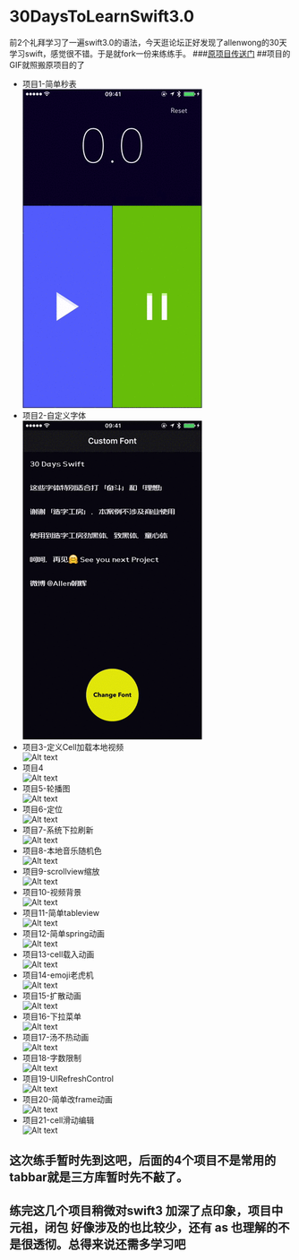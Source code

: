 # 30DaysToLearnSwift3.0
前2个礼拜学习了一遍swift3.0的语法，今天逛论坛正好发现了allenwong的30天学习swift，感觉很不错。于是就fork一份来练练手。
###[原项目传送门](https://github.com/allenwong/30DaysofSwift)
##项目的GIF就照搬原项目的了
* 项目1-简单秒表<br>
![Alt text](https://github.com/MakiZz/30DaysToLearnSwift3.0/blob/master/project%201-stopWatch/Simple%20Stop%20Watch.gif)
* 项目2-自定义字体<br>
![Alt text](https://github.com/MakiZz/30DaysToLearnSwift3.0/blob/master/project%202-CustomFont/Customfont.gif)
* 项目3-定义Cell加载本地视频<br>
![Alt text](https://github.com/MakiZz/30DaysToLearnSwift3.0/blob/master/project%203-PlayLocalVideo/playvideo.gif)
* 项目4<br>
![Alt text](https://github.com/allenwong/30DaysofSwift/blob/master/Project%2004%20-%20SnapChatMenu/snapchatmenu.gif?raw=true)
* 项目5-轮播图<br>
![Alt text](https://github.com/allenwong/30DaysofSwift/blob/master/Project%2005%20-%20CarouselEffect/Carousel.gif?raw=true)
* 项目6-定位<br>
![Alt text](https://github.com/allenwong/30DaysofSwift/blob/master/Project%2006%20-%20FindMyLocation/mylocation.gif?raw=true)
* 项目7-系统下拉刷新<br>
![Alt text](https://github.com/allenwong/30DaysofSwift/blob/master/Project%2007%20-%20PullToRefresh/pulltorefresh.gif?raw=true)
* 项目8-本地音乐随机色<br>
![Alt text](https://github.com/allenwong/30DaysofSwift/blob/master/Project%2008%20-%20RandomGradientColorMusic/randomMusicColor.gif?raw=true)
* 项目9-scrollview缩放<br>
![Alt text](https://github.com/allenwong/30DaysofSwift/blob/master/Project%2009%20-ImageScroller/image%20Scroller%20Effect.gif?raw=true)
* 项目10-视频背景<br>
![Alt text](https://github.com/allenwong/30DaysofSwift/blob/master/Project%2010%20-%20VideoBackground/videobg.gif?raw=true)
* 项目11-简单tableview<br>
![Alt text](https://github.com/allenwong/30DaysofSwift/blob/master/Project%2011%20-%20ClearTableViewCell/cleartableviewcell.gif?raw=true)
* 项目12-简单spring动画<br>
![Alt text](https://github.com/allenwong/30DaysofSwift/blob/master/Project%2012%20-%20LoginAnimation/simple%20login%20animation.gif?raw=true)
* 项目13-cell载入动画<br>
![Alt text](https://github.com/allenwong/30DaysofSwift/blob/master/Project%2013%20-%20AnimateTableViewCell/AnimateTabel.gif?raw=true)
* 项目14-emoji老虎机<br>
![Alt text](https://github.com/allenwong/30DaysofSwift/blob/master/Project%2014%20-%20EmojiSlotMachine/emoji%20spin.gif?raw=true)
* 项目15-扩散动画<br>
![Alt text](https://github.com/allenwong/30DaysofSwift/blob/master/Project%2015%20-%20%20AnimatedSplash/splash.gif?raw=true)
* 项目16-下拉菜单<br>
![Alt text](https://github.com/allenwong/30DaysofSwift/blob/master/Project%2016%20-%20SlideMenu/SlideMenu.gif?raw=true)
* 项目17-汤不热动画<br>
![Alt text](https://github.com/allenwong/30DaysofSwift/blob/master/Project%2017%20-%20TumblrMenu/TumblrMenu.gif?raw=true)
* 项目18-字数限制<br>
![Alt text](https://github.com/allenwong/30DaysofSwift/blob/master/Project%2018%20-%20LimitCharacters/Limit.gif?raw=true)
* 项目19-UIRefreshControl<br>
![Alt text](https://github.com/allenwong/30DaysofSwift/blob/master/Project%2019%20-%20CustomPullToRefresh/CustomPullToRefresh.gif?raw=true)
* 项目20-简单改frame动画<br>
![Alt text](https://github.com/allenwong/30DaysofSwift/blob/master/Project%2020%20-%20CollectionViewAnimation/CollectionViewAnimation.gif?raw=true)
* 项目21-cell滑动编辑<br>
![Alt text](https://github.com/allenwong/30DaysofSwift/blob/master/Project%2021%20-%20SwipeableCell/Swipeable%20Cell.gif?raw=true)


## 这次练手暂时先到这吧，后面的4个项目不是常用的tabbar就是三方库暂时先不敲了。
## 练完这几个项目稍微对swift3 加深了点印象，项目中 元祖，闭包 好像涉及的也比较少，还有 as 也理解的不是很透彻。总得来说还需多学习吧
